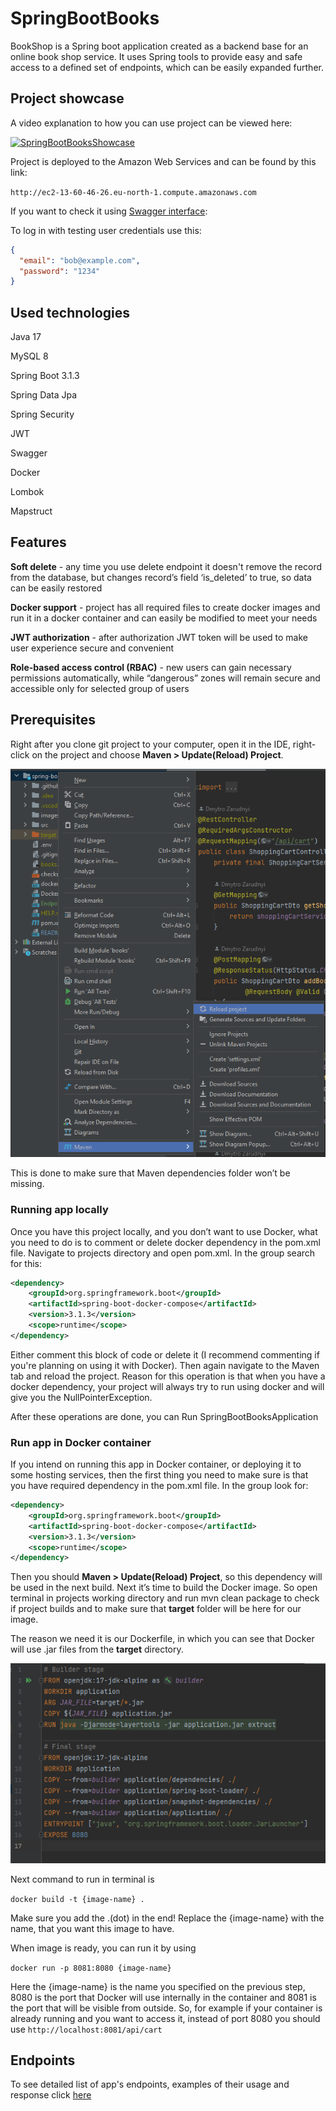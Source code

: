 # SpringBootBooks
BookShop is a Spring boot application created as a backend base for an online book shop service. It uses Spring tools to provide easy and safe access to a defined set of endpoints, which can be easily expanded further.

## Project showcase
A video explanation to how you can use project can be viewed here:

[![SpringBootBooksShowcase](https://i.ytimg.com/vi/H4QwUrsJUWE/maxresdefault.jpg)](https://youtu.be/H4QwUrsJUWE "Spring boot books showcase")

Project is deployed to the Amazon Web Services and can be found by this link:

`http://ec2-13-60-46-26.eu-north-1.compute.amazonaws.com`

If you want to check it using [Swagger interface](http://ec2-13-60-46-26.eu-north-1.compute.amazonaws.com/api/swagger-ui/index.html#/):

To log in with testing user credentials use this:
```json
{
  "email": "bob@example.com",
  "password": "1234"
}
```


## Used technologies
Java 17

MySQL 8

Spring Boot 3.1.3

Spring Data Jpa

Spring Security

JWT

Swagger

Docker

Lombok

Mapstruct

## Features
**Soft delete** - any time you use delete endpoint it doesn't remove the record from the database, but changes record’s field ‘is_deleted’ to true, so data can be easily restored

**Docker support** - project has all required files to create docker images and run it in a docker container and can easily be modified to meet your needs

**JWT authorization** - after authorization JWT token will be used to make user experience secure and convenient

**Role-based access control (RBAC)** - new users can gain necessary permissions automatically, while “dangerous” zones will remain secure and accessible only for selected group of users

## Prerequisites
Right after you clone git project to your computer, open it in the IDE, right-click on the project and choose **Maven > Update(Reload) Project**. 

![alt text](https://github.com/DZarudnyi/SpringBootBookShop/blob/main/images/maven-reload.png "Maven reload")

This is done to make sure that Maven dependencies folder won’t be missing.

### Running app locally
Once you have this project locally, and you don’t want to use Docker, what you need to do is to comment or delete docker dependency in the pom.xml file. Navigate to projects directory and open pom.xml. In the <dependencies> group search for this:
```xml
<dependency>
    <groupId>org.springframework.boot</groupId>
    <artifactId>spring-boot-docker-compose</artifactId>
    <version>3.1.3</version>
    <scope>runtime</scope>
</dependency>
```

Either comment this block of code or delete it (I recommend commenting if you're planning on using it with Docker). Then again navigate to the Maven tab and reload the project.
Reason for this operation is that when you have a docker dependency, your project will always try to run using docker and will give you the NullPointerException.

After these operations are done, you can Run SpringBootBooksApplication 


### Run app in Docker container
If you intend on running this app in Docker container, or deploying it to some hosting services, then the first thing you need to make sure is that you have required dependency in the pom.xml file. In the <dependencies> group look for:
```xml
<dependency>
    <groupId>org.springframework.boot</groupId>
    <artifactId>spring-boot-docker-compose</artifactId>
    <version>3.1.3</version>
    <scope>runtime</scope>
</dependency>
```

Then you should **Maven > Update(Reload) Project**, so this dependency will be used in the next build. Next it’s time to build the Docker image. So open terminal in projects working directory and run
mvn clean package to check if project builds and to make sure that **target** folder will be here for our image.

The reason we need it is our Dockerfile, in which you can see that Docker will use .jar files from the **target** directory.

![alt text](https://github.com/DZarudnyi/SpringBootBookShop/blob/main/images/dockerfile.png "Dockerfile")

Next command to run in terminal is

`docker build -t {image-name} .`

Make sure you add the .(dot) in the end! Replace the {image-name} with the name, that you want this image to have.

When image is ready, you can run it by using

`docker run -p 8081:8080 {image-name}`

Here the {image-name} is the name you specified on the previous step, 8080 is the port that Docker will use internally in the container and 8081 is the port that will be visible from outside.
So, for example if your container is already running and you want to access it, instead of port 8080 you should use
`http://localhost:8081/api/cart`

## Endpoints
To see detailed list of app's endpoints, examples of their usage and response click [here](Endpoints.md)
